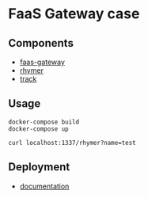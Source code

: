 # FaaS Gateway case

## Components

- [faas-gateway](./faas-gateway/README.md)
- [rhymer](./rhymer/README.md)
- [track](./track/README.md)

## Usage
```
docker-compose build
docker-compose up

curl localhost:1337/rhymer?name=test
```

## Deployment 

- [documentation](./deploy/README.md)
